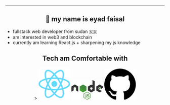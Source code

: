 ----------
<h2 align="center">🤝 my name is eyad faisal</h2>

- fullstack web developer from sudan 🇸🇩
- am interested in web3 and blockchain
- currently am learning React.js + sharpening my js knowledge


<h2 align="center">Tech am Comfortable with</h2>
<div align="center">>
<img src="react.png" width="100" title="React.js">
<img src="node.png" width="100" title="node.js">
<img src="github.png" width="100" title="github">
</div>

